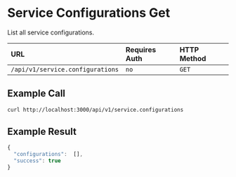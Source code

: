 # Service Configurations Get

List all service configurations.

| URL | Requires Auth | HTTP Method |
| :--- | :--- | :--- |
| `/api/v1/service.configurations` | `no` | `GET` |

## Example Call

```bash
curl http://localhost:3000/api/v1/service.configurations
```

## Example Result

```javascript
{
  "configurations":  [],
  "success": true
}
```

